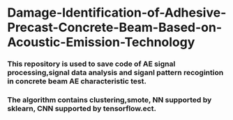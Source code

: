 # Damage-Identification-of-Adhesive-Precast-Concrete-Beam-Based-on-Acoustic-Emission-Technology

### This repository is used to save code of AE signal processing,signal data analysis and siganl pattern recogintion in concrete beam AE characteristic test.
### The algorithm contains clustering,smote, NN supported by sklearn, CNN supported by tensorflow.ect.

